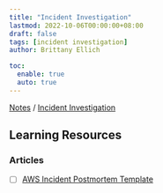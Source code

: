 ```yaml
---
title: "Incident Investigation"
lastmod: 2022-10-06T00:00:00+08:00
draft: false
tags: [incident investigation]
author: Brittany Ellich

toc:
  enable: true
  auto: true
---
```


[Notes](../../notes) / [Incident Investigation](./)

## Learning Resources

### Articles

* [ ] [AWS Incident Postmortem Template](https://medium.com/the-cloud-architect/incident-postmortem-template-7b0e0a04f7a8)
